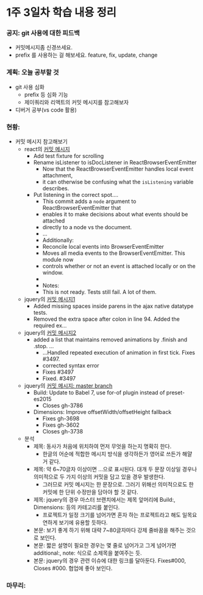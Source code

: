 # 1주 3일차 학습 내용 정리
### 공지: git 사용에 대한 피드백
- 커밋메시지좀 신경쓰세요. 
- prefix 를 사용하는 걸 해보세요. feature, fix, update, change
### 계획: 오늘 공부할 것
- git 사용 심화
	- prefix 등 심화 기능
	- 제이쿼리와 리액트의 커밋 메시지를 참고해보자
- 디버거 공부(vs code 활용)
### 현황: 
- 커밋 메시지 참고해보기
	- react의 [커밋 메시지](https://github.com/facebook/react/pull/9333/commits)
		- Add test fixture for scrolling
		- Rename isListener to isDocListener in ReactBrowserEventEmitter
			- Now that the ReactBrowserEventEmitter handles local event attachment, 
			- it can otherwise be confusing what the `isListening` variable describes.
		- Put listening in the correct spot....
			- This commit adds a `node` argument to ReactBrowserEventEmitter that
			- enables it to make decisions about what events should be attached
			- directly to a node vs the document.
			- ...
			- Additionally:
			- Reconcile local events into BrowserEventEmitter
			- Moves all media events to the BrowserEventEmitter. This module now
			- controls whether or not an event is attached locally or on the window.
			- 
			- Notes:
			- This is not ready. Tests still fail. A lot of them.
	- jquery의 [커밋 메시지1](https://github.com/jquery/jquery/pull/1525/commits)
		- Added missing spaces inside parens in the ajax native datatype tests.
		- Removed the extra space after colon in line 94. Added the required ex…
	- jquery의 [커밋 메시지2](https://github.com/jquery/jquery/pull/3501/commits)
		- added a list that maintains removed animations by .finish and .stop. …
			- …Handled repeated execution of animation in first tick. Fixes #3497.
			- corrected syntax error
			- Fixes #3497
			- Fixed. #3497
	- jquery의 [커밋 메시지: master branch](https://github.com/jquery/jquery/commits/master)
		- Build: Update to Babel 7, use for-of plugin instead of preset-es2015 
			- Closes gh-3786
		- Dimensions: Improve offsetWidth/offsetHeight fallback
			- Fixes gh-3698
			- Fixes gh-3602
			- Closes gh-3738
	- 분석
		- 제목: 동사가 처음에 위치하여 먼저 무엇을 하는지 명확히 한다.
			- 한글의 어순에 적합한 메시지 방식을 생각하든가 영어로 쓰든가 해얄 거 같다.
		- 제목: 약 6~70글자 이상이면 ...으로 표시된다. 대개 두 문장 이상일 경우나 의미적으로 두 가지 이상의 커밋을 담고 있을 경우 발생한다.
			- 그러므로 커밋 메시지는 한 문장으로. 그러기 위해선 의미적으로도 한 커밋에 한 단위 수정만을 담아야 할 것 같다.
		- 제목: jquery의 경우 마스터 브랜치에서는 제목 앞머리에 Build:, Dimensions: 등의 카테고리를 붙인다.
			- 프로젝트가 일정 크기를 넘어가면 혼자 하는 프로젝트라고 해도 일목요연하게 보기에 유용할 듯하다.
		- 본문: 보기 좋게 하기 위해 대략 7~80글자마다 강제 줄바꿈을 해주는 것으로 보인다.
		- 본문: 짧은 설명이 필요한 경우는 몇 줄로 넘어가고 그게 넘어가면 additional:, note: 식으로 소제목을 붙여주는 듯.
		- 본문: jquery의 경우 관련 이슈에 대한 링크를 달아둔다. Fixes#000, Closes #000. 협업에 좋아 보인다.

### 마무리: 